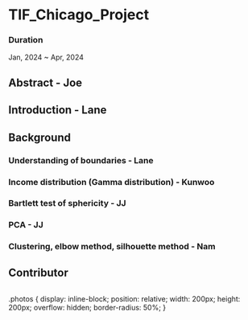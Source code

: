 # TIF_Chicago_Project
### Duration
Jan, 2024 ~ Apr, 2024

## Abstract - Joe


## Introduction - Lane


## Background
### Understanding of boundaries - Lane

### Income distribution (Gamma distribution) - Kunwoo

### Bartlett test of sphericity - JJ

### PCA - JJ

### Clustering, elbow method, silhouette method - Nam

  
## Contributor

<div class="photos">
<a href="https://github.com/Juhyunn0"> 
  <img href="Github profile image source"> 
</a> 
<div class="photos">
<a href="https://github.com/KunwooLeeKay"> 
  <img href="Github profile image soure"> 
</a> 
<div class="photos">
<a href="https://github.com/lhartwig22"> 
  <img href="Github profile image source"> 
</a> 
<div class="photos">
<a href="Github Profile url"> 
  <img href="Github profile image source"> 
</a> 
</div>

.photos {
  display: inline-block;
  position: relative;
  width: 200px;
  height: 200px;
  overflow: hidden;
  border-radius: 50%;
}
